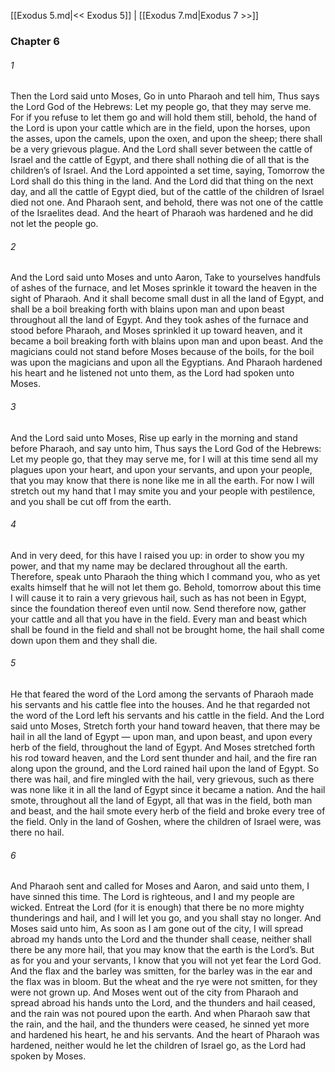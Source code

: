 [[Exodus 5.md|<< Exodus 5]]  |  [[Exodus 7.md|Exodus 7 >>]]

### Chapter 6
###### 1
Then the Lord said unto Moses, Go in unto Pharaoh and tell him, Thus says the Lord God of the Hebrews: Let my people go, that they may serve me. For if you refuse to let them go and will hold them still, behold, the hand of the Lord is upon your cattle which are in the field, upon the horses, upon the asses, upon the camels, upon the oxen, and upon the sheep; there shall be a very grievous plague. And the Lord shall sever between the cattle of Israel and the cattle of Egypt, and there shall nothing die of all that is the children’s of Israel. And the Lord appointed a set time, saying, Tomorrow the Lord shall do this thing in the land. And the Lord did that thing on the next day, and all the cattle of Egypt died, but of the cattle of the children of Israel died not one. And Pharaoh sent, and behold, there was not one of the cattle of the Israelites dead. And the heart of Pharaoh was hardened and he did not let the people go.

###### 2
And the Lord said unto Moses and unto Aaron, Take to yourselves handfuls of ashes of the furnace, and let Moses sprinkle it toward the heaven in the sight of Pharaoh. And it shall become small dust in all the land of Egypt, and shall be a boil breaking forth with blains upon man and upon beast throughout all the land of Egypt. And they took ashes of the furnace and stood before Pharaoh, and Moses sprinkled it up toward heaven, and it became a boil breaking forth with blains upon man and upon beast. And the magicians could not stand before Moses because of the boils, for the boil was upon the magicians and upon all the Egyptians. And Pharaoh hardened his heart and he listened not unto them, as the Lord had spoken unto Moses.

###### 3
And the Lord said unto Moses, Rise up early in the morning and stand before Pharaoh, and say unto him, Thus says the Lord God of the Hebrews: Let my people go, that they may serve me, for I will at this time send all my plagues upon your heart, and upon your servants, and upon your people, that you may know that there is none like me in all the earth. For now I will stretch out my hand that I may smite you and your people with pestilence, and you shall be cut off from the earth.

###### 4
And in very deed, for this have I raised you up: in order to show you my power, and that my name may be declared throughout all the earth. Therefore, speak unto Pharaoh the thing which I command you, who as yet exalts himself that he will not let them go. Behold, tomorrow about this time I will cause it to rain a very grievous hail, such as has not been in Egypt, since the foundation thereof even until now. Send therefore now, gather your cattle and all that you have in the field. Every man and beast which shall be found in the field and shall not be brought home, the hail shall come down upon them and they shall die.

###### 5
He that feared the word of the Lord among the servants of Pharaoh made his servants and his cattle flee into the houses. And he that regarded not the word of the Lord left his servants and his cattle in the field. And the Lord said unto Moses, Stretch forth your hand toward heaven, that there may be hail in all the land of Egypt — upon man, and upon beast, and upon every herb of the field, throughout the land of Egypt. And Moses stretched forth his rod toward heaven, and the Lord sent thunder and hail, and the fire ran along upon the ground, and the Lord rained hail upon the land of Egypt. So there was hail, and fire mingled with the hail, very grievous, such as there was none like it in all the land of Egypt since it became a nation. And the hail smote, throughout all the land of Egypt, all that was in the field, both man and beast, and the hail smote every herb of the field and broke every tree of the field. Only in the land of Goshen, where the children of Israel were, was there no hail.

###### 6
And Pharaoh sent and called for Moses and Aaron, and said unto them, I have sinned this time. The Lord is righteous, and I and my people are wicked. Entreat the Lord (for it is enough) that there be no more mighty thunderings and hail, and I will let you go, and you shall stay no longer. And Moses said unto him, As soon as I am gone out of the city, I will spread abroad my hands unto the Lord and the thunder shall cease, neither shall there be any more hail, that you may know that the earth is the Lord’s. But as for you and your servants, I know that you will not yet fear the Lord God. And the flax and the barley was smitten, for the barley was in the ear and the flax was in bloom. But the wheat and the rye were not smitten, for they were not grown up. And Moses went out of the city from Pharaoh and spread abroad his hands unto the Lord, and the thunders and hail ceased, and the rain was not poured upon the earth. And when Pharaoh saw that the rain, and the hail, and the thunders were ceased, he sinned yet more and hardened his heart, he and his servants. And the heart of Pharaoh was hardened, neither would he let the children of Israel go, as the Lord had spoken by Moses.